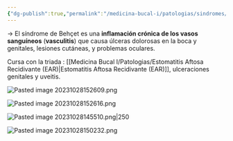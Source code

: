 ```yaml
---
{"dg-publish":true,"permalink":"/medicina-bucal-i/patologias/sindromes/sindrome-de-behcet/"}
---
```



→ El síndrome de Behçet es una **inflamación crónica de los vasos sanguíneos** (**vasculitis**) que causa úlceras dolorosas en la boca y genitales, lesiones cutáneas, y problemas oculares. 

Cursa con la triada : [[Medicina Bucal I/Patologias/Estomatitis Aftosa Recidivante (EAR)\|Estomatitis Aftosa Recidivante (EAR)]], ulceraciones genitales y uveitis.

![Pasted image 20231028152609.png](/img/user/Cirugia%20Bucal%20I/Medias/Pasted%20image%2020231028152609.png)

![Pasted image 20231028152616.png](/img/user/Cirugia%20Bucal%20I/Medias/Pasted%20image%2020231028152616.png)

![Pasted image 20231028145510.png|250](/img/user/Cirugia%20Bucal%20I/Medias/Pasted%20image%2020231028145510.png)

![Pasted image 20231028150232.png](/img/user/Cirugia%20Bucal%20I/Medias/Pasted%20image%2020231028150232.png)
